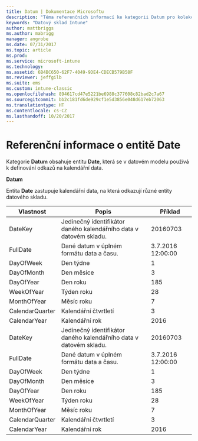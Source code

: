 ```yaml
---
title: Datum | Dokumentace Microsoftu
description: "Téma referenčních informací ke kategorii Datum pro kolekce entit v rozhraní API datového skladu Intune"
keywords: "Datový sklad Intune"
author: mattbriggs
ms.author: mabrigg
manager: angrobe
ms.date: 07/31/2017
ms.topic: article
ms.prod: 
ms.service: microsoft-intune
ms.technology: 
ms.assetid: 6B4BC650-62F7-4049-9DE4-CDECB579B58F
ms.reviewer: jeffgilb
ms.suite: ems
ms.custom: intune-classic
ms.openlocfilehash: 894617cd47e5221be6988c377608c82bad2c7a67
ms.sourcegitcommit: bb2c181fd6de929cf1e5d3856e048d617eb72063
ms.translationtype: HT
ms.contentlocale: cs-CZ
ms.lasthandoff: 10/20/2017
---
```

# <a name="reference-for-date-entity"></a>Referenční informace o entitě Date

Kategorie **Datum** obsahuje entitu **Date**, která se v datovém modelu používá k definování odkazů na kalendářní data.

**Datum**

Entita **Date** zastupuje kalendářní data, na která odkazují různé entity datového skladu.

| Vlastnost  | Popis | Příklad |
|---------|------------|--------|
| DateKey | Jedinečný identifikátor daného kalendářního data v datovém skladu. | 20160703 |
| FullDate | Dané datum v úplném formátu data a času. | 3.7.2016 12:00:00 |
| DayOfWeek | Den týdne | 1 |
| DayOfMonth | Den měsíce | 3 |
| DayOfYear | Den roku | 185 |
| WeekOfYear | Týden roku | 28 |
| MonthOfYear | Měsíc roku | 7 |
| CalendarQuarter | Kalendářní čtvrtletí | 3 |
| CalendarYear | Kalendářní rok | 2016 |
| DateKey | Jedinečný identifikátor daného kalendářního data v datovém skladu. | 20160703 |
| FullDate | Dané datum v úplném formátu data a času. | 3.7.2016 12:00:00 |
| DayOfWeek | Den týdne | 1 |
| DayOfMonth | Den měsíce | 3 |
| DayOfYear | Den roku | 185 |
| WeekOfYear | Týden roku | 28 |
| MonthOfYear | Měsíc roku | 7 |
| CalendarQuarter | Kalendářní čtvrtletí | 3 |
| CalendarYear | Kalendářní rok | 2016 |
